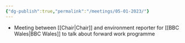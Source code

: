 ```yaml
---
{"dg-publish":true,"permalink":"/meetings/05-01-2023/"}
---
```



- Meeting between [[Chair\|Chair]] and environment reporter for [[BBC Wales\|BBC Wales]] to talk about forward work programme
